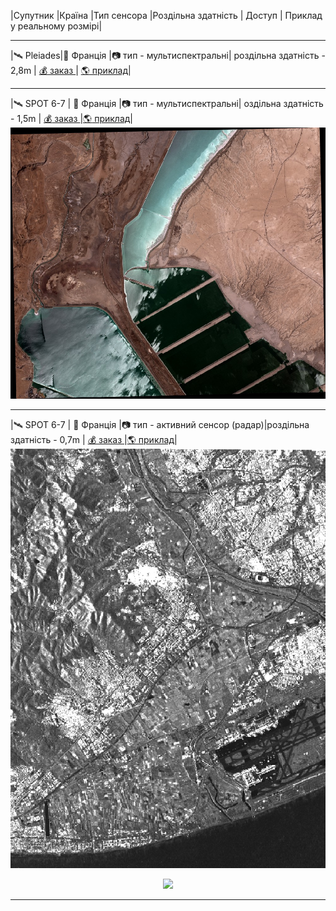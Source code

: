 |Супутник |Країна |Тип сенсора |Роздільна здатність | Доступ | Приклад у реальному розмірі|

-------

|:artificial_satellite: Pleiades|:round_pushpin: Франція |:camera: тип - мультиспектральні| роздільна здатність - 2,8m | [:moneybag: заказ ](https://www.intelligence-airbusds.com/en/4871-ordering)| [:earth_americas:  приклад]()|

---

|:artificial_satellite: SPOT 6-7 | :round_pushpin: Франція |:camera: тип - мультиспектральні| оздільна здатність -  1,5m | [:moneybag: заказ ](https://www.intelligence-airbusds.com/en/4871-ordering)|[:earth_americas:  приклад](https://www.kaggle.com/sergiishchus/spot-7-optical-imagery)|
![SPOT 6-7 ](https://github.com/SergeyShchus/Online-Investigation-Toolkit/blob/master/satellite-imagery-datasets/Example/PREVIEW_SPOT7_PMS_201408140813265_ORT_1196635101.JPG)

---

|:artificial_satellite: SPOT 6-7 | :round_pushpin: Франція |:camera: тип - активний сенсор (радар)|роздільна здатність -  0,7m | [:moneybag: заказ ](https://www.intelligence-airbusds.com/en/4871-ordering)|[:earth_americas:  приклад](www.kaggle.com/dataset/e893289607433768925849896b7a269f02d9c170ef7e755fee461f128ea2d987)|
![Pleiades-radar](https://github.com/SergeyShchus/Online-Investigation-Toolkit/blob/master/satellite-imagery-datasets/Example/r2524_90_va_ori_barcelona_thumbnail.jpeg)

<p align="center">
  <img width="500" src="fhttps://github.com/SergeyShchus/Online-Investigation-Toolkit/blob/master/satellite-imagery-datasets/Example/r2524_90_va_ori_barcelona_thumbnail.jpeg">
</p>


---
